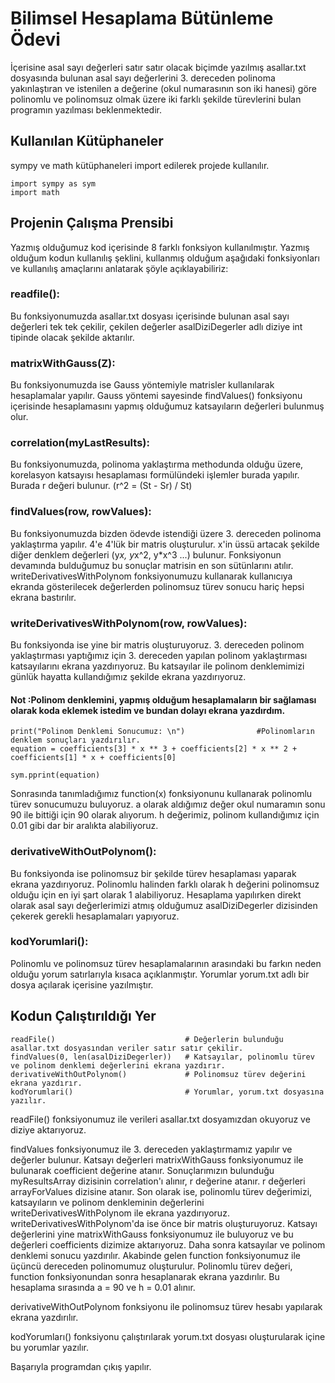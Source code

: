 # Bilimsel Hesaplama Bütünleme Ödevi

İçerisine asal sayı değerleri satır satır olacak biçimde yazılmış asallar.txt dosyasında bulunan
asal sayı değerlerini 3. dereceden polinoma yakınlaştıran ve istenilen a değerine
(okul numarasının son iki hanesi) göre polinomlu ve polinomsuz olmak üzere
iki farklı şekilde türevlerini bulan programın yazılması beklenmektedir.

## Kullanılan Kütüphaneler

sympy ve math kütüphaneleri import edilerek projede kullanılır.

	import sympy as sym
	import math


## Projenin Çalışma Prensibi

Yazmış olduğumuz kod içerisinde 8 farklı fonksiyon kullanılmıştır. Yazmış olduğum kodun kullanılış
şeklini, kullanmış olduğum aşağıdaki fonksiyonları ve kullanılış amaçlarını anlatarak şöyle açıklayabiliriz:

### readfile():

Bu fonksiyonumuzda asallar.txt dosyası içerisinde bulunan asal sayı değerleri tek tek çekilir,
çekilen değerler asalDiziDegerler adlı diziye int tipinde olacak şekilde aktarılır.

### matrixWithGauss(Z):

Bu fonksiyonumuzda ise Gauss yöntemiyle matrisler kullanılarak hesaplamalar yapılır.
Gauss yöntemi sayesinde findValues() fonksiyonu içerisinde hesaplamasını yapmış
olduğumuz katsayıların değerleri bulunmuş olur.

### correlation(myLastResults):

Bu fonksiyonumuzda, polinoma yaklaştırma methodunda olduğu üzere, korelasyon katsayısı
hesaplaması formülündeki işlemler burada yapılır. Burada r değeri bulunur. 
(r^2 = (St - Sr) / St)

### findValues(row, rowValues):

Bu fonksiyonumuzda bizden ödevde istendiği üzere 3. dereceden polinoma yaklaştırma yapılır.
4'e 4'lük bir matris oluşturulur. x'in üssü artacak şekilde diğer denklem değerleri
(y*x, y*x^2, y*x^3 ...) bulunur. Fonksiyonun devamında bulduğumuz bu sonuçlar matrisin
en son sütünlarını atılır. writeDerivativesWithPolynom fonksiyonumuzu kullanarak kullanıcıya
ekranda gösterilecek değerlerden polinomsuz türev sonucu hariç hepsi ekrana bastırılır.

### writeDerivativesWithPolynom(row, rowValues):

Bu fonksiyonda ise yine bir matris oluşturuyoruz. 3. dereceden polinom yaklaştırması yaptığımız
için 3. dereceden yapılan polinom yaklaştırması katsayılarını ekrana yazdırıyoruz.
Bu katsayılar ile polinom denklemimizi günlük hayatta kullandığımız şekilde ekrana yazdırıyoruz. 

#### Not :Polinom denklemini, yapmış olduğum hesaplamaların bir sağlaması olarak koda eklemek istedim ve bundan dolayı ekrana yazdırdım.


    print("Polinom Denklemi Sonucumuz: \n")                #Polinomların denklem sonuçları yazdırılır.
    equation = coefficients[3] * x ** 3 + coefficients[2] * x ** 2 + coefficients[1] * x + coefficients[0]

    sym.pprint(equation)


Sonrasında tanımladığımız function(x) fonksiyonunu kullanarak polinomlu türev sonucumuzu buluyoruz.
a olarak aldığımız değer okul numaramın sonu 90 ile bittiği için 90 olarak alıyorum.
h değerimiz, polinom kullandığımız için 0.01 gibi dar bir aralıkta alabiliyoruz.

### derivativeWithOutPolynom():

Bu fonksiyonda ise polinomsuz bir şekilde türev hesaplaması yaparak ekrana yazdırıyoruz.
Polinomlu halinden farklı olarak h değerini polinomsuz olduğu için en iyi şart olarak 1 alabiliyoruz.
Hesaplama yapılırken direkt olarak asal sayı değerlerimizi atmış olduğumuz asalDiziDegerler dizisinden
çekerek gerekli hesaplamaları yapıyoruz.

### kodYorumlari():

Polinomlu ve polinomsuz türev hesaplamalarının arasındaki bu farkın neden olduğu yorum satırlarıyla
kısaca açıklanmıştır. Yorumlar yorum.txt adlı bir dosya açılarak içerisine yazılmıştır.

## Kodun Çalıştırıldığı Yer

	readFile()                             # Değerlerin bulunduğu asallar.txt dosyasından veriler satır satır çekilir.
	findValues(0, len(asalDiziDegerler))   # Katsayılar, polinomlu türev ve polinom denklemi değerlerini ekrana yazdırır.
	derivativeWithOutPolynom()             # Polinomsuz türev değerini ekrana yazdırır.
	kodYorumlari()                         # Yorumlar, yorum.txt dosyasına yazılır.

readFile() fonksiyonumuz ile verileri asallar.txt dosyamızdan okuyoruz ve diziye aktarıyoruz.

findValues fonksiyonumuz ile 3. dereceden yaklaştırmamız yapılır ve değerler bulunur. 
Katsayı değerleri matrixWithGauss fonksiyonumuz ile bulunarak coefficient değerine atanır.
Sonuçlarımızın bulunduğu myResultsArray dizisinin correlation'ı alınır, r değerine atanır.
r değerleri arrayForValues dizisine atanır. Son olarak ise, polinomlu türev değerimizi,
katsayıların ve polinom denkleminin değerlerini writeDerivativesWithPolynom ile ekrana yazdırıyoruz.
writeDerivativesWithPolynom'da ise önce bir matris oluşturuyoruz. Katsayı değerlerini yine matrixWithGauss
fonksiyonumuz ile buluyoruz ve bu değerleri coefficients dizimize aktarıyoruz.
Daha sonra katsayılar ve polinom denklemi sonucu yazdırılır. Akabinde gelen function fonksiyonumuz ile
üçüncü dereceden polinomumuz oluşturulur. Polinomlu türev değeri, function fonksiyonundan sonra
hesaplanarak ekrana yazdırılır. Bu hesaplama sırasında a = 90 ve h = 0.01 alınır.

derivativeWithOutPolynom fonksiyonu ile polinomsuz türev hesabı yapılarak ekrana yazdırılır.

kodYorumları() fonksiyonu çalıştırılarak yorum.txt dosyası oluşturularak içine bu yorumlar yazılır.

Başarıyla programdan çıkış yapılır.
